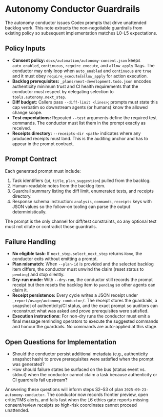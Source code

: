 # Autonomy Conductor Guardrails

The autonomy conductor issues Codex prompts that drive unattended backlog work.
This note extracts the non-negotiable guardrails from existing policy so
subsequent implementation matches L0–L5 expectations.

## Policy Inputs

- **Consent policy:** `docs/automation/autonomy-consent.json` keeps
  `auto_enabled`, `continuous`, `require_execute`, and `allow_apply` flags. The
  conductor may only loop when `auto_enabled` and `continuous` are `true` and it
  must obey `require_execute`/`allow_apply` for action execution.
- **Backlog prerequisites:** `_plans/next-development.todo.json` encodes
  authenticity minimum trust and CI health requirements that the conductor must
  respect by delegating selection to `tools.autonomy.next_step`.
- **Diff budget:** Callers pass `--diff-limit <lines>`; prompts must state this
  cap verbatim so downstream agents (or humans) know the allowed change scope.
- **Test expectations:** Repeated `--test` arguments define the required test
  commands. The conductor must list them in the prompt exactly as received.
- **Receipts directory:** `--receipts-dir <path>` indicates where any produced
  receipts must land. This is the auditing anchor and has to appear in the
  prompt contract.

## Prompt Contract

Each generated prompt must include:

1. Task identifiers (`id`, `title`, `plan_suggestion`) pulled from the backlog.
2. Human-readable notes from the backlog item.
3. Guardrail summary listing the diff limit, enumerated tests, and receipts
   directory.
4. Response schema instruction: `analysis`, `commands`, `receipts` keys with
   JSON values so the follow-on tooling can parse the output deterministically.

The prompt is the only channel for diff/test constraints, so any optional text
must not dilute or contradict those guardrails.

## Failure Handling

- **No eligible task:** If `next_step.select_next_step` returns `None`, the
  conductor exits without emitting a prompt.
- **Plan mismatch:** When `--plan-id` is provided and the selected backlog item
  differs, the conductor must unwind the claim (reset status to `pending`) and
  stop silently.
- **Dry-run mode:** With `--dry-run`, the conductor still records the prompt
  receipt but then resets the backlog item to `pending` so other agents can
  claim it.
- **Receipt persistence:** Every cycle writes a JSON receipt under
  `_report/usage/autonomy-conductor/`. The receipt stores the guardrails, a
  snapshot of authenticity/CI status, and the exact prompt so auditors can
  reconstruct what was asked and prove prerequisites were satisfied.
- **Execution instructions:** For non-dry runs the conductor must emit a final
  message reminding operators to execute the suggested commands and honour the
  guardrails. No commands are auto-applied at this stage.

## Open Questions for Implementation

- Should the conductor persist additional metadata (e.g., authenticity snapshot
  hash) to prove prerequisites were satisfied when the prompt was generated?
- How should failure states be surfaced on the bus (status event vs. stdout)
  when the conductor cannot claim a task because authenticity or CI guardrails
  fail upstream?

Answering these questions will inform steps S2–S3 of plan
`2025-09-23-autonomy-conductor`. The conductor now records frontier preview,
open critic/TMS alerts, and fails fast when the L6 ethics gate reports missing
consent/review receipts so high-risk coordinates cannot proceed unattended.
